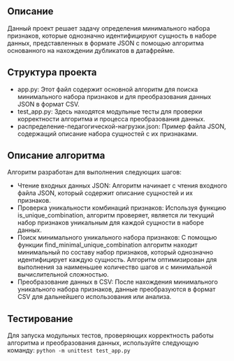 ## Описание
Данный проект решает задачу определения минимального набора признаков, которые однозначно идентифицируют сущность в наборе данных, представленных в формате JSON с помощью алгоритма основанного на нахождении дубликатов в датафрейме.

## Структура проекта
* app.py: Этот файл содержит основной алгоритм для поиска минимального набора признаков и для преобразования данных JSON в формат CSV.
* test_app.py: Здесь находятся модульные тесты для проверки корректности алгоритма и процесса преобразования данных.
* распределение-педагогической-нагрузки.json: Пример файла JSON, содержащий описание набора сущностей с их признаками.

## Описание алгоритма
Алгоритм разработан для выполнения следующих шагов:
- Чтение входных данных JSON: Алгоритм начинает с чтения входного файла JSON, который содержит описание сущностей и их признаков.
- Проверка уникальности комбинаций признаков: Используя функцию is_unique_combination, алгоритм проверяет, является ли текущий набор признаков уникальным для каждой сущности в наборе данных.
- Поиск минимального уникального набора признаков: С помощью функции find_minimal_unique_combination алгоритм находит минимальный по составу набор признаков, который однозначно идентифицирует каждую сущность. Алгоритм оптимизирован для выполнения за наименьшее количество шагов и с минимальной вычислительной сложностью.
- Преобразование данных в CSV: После нахождения минимального уникального набора признаков, данные преобразуются в формат CSV для дальнейшего использования или анализа.

## Тестирование
Для запуска модульных тестов, проверяющих корректность работы алгоритма и преобразования данных, используйте следующую команду:
`python -m unittest test_app.py`
